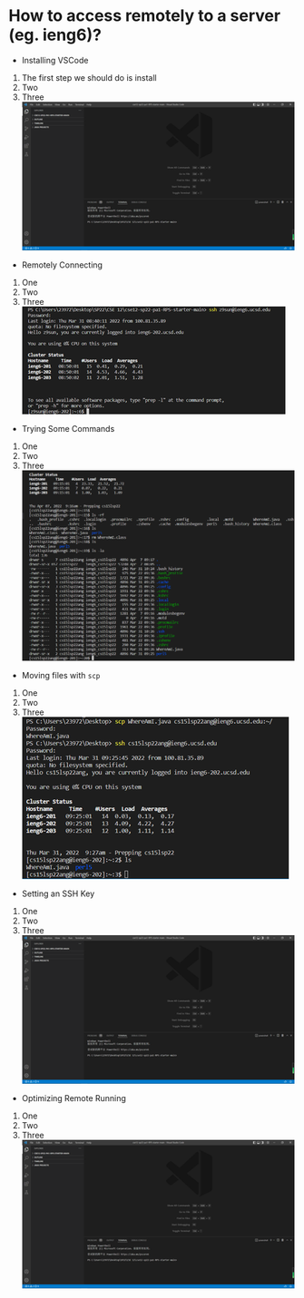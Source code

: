 # How to access remotely to a server (eg. ieng6)?

* Installing VSCode
1. The first step we should do is install 
2. Two
3. Three
![Image1](Picture1.png)

* Remotely Connecting
1. One
2. Two
3. Three
![Image2](Picture2.png)

* Trying Some Commands
1. One
2. Two
3. Three
![Image3](Picture3.jpg)

* Moving files with `scp`
1. One
2. Two
3. Three
![Image4](Picture4.png)

* Setting an SSH Key
1. One
2. Two
3. Three
![Image5](Picture1.png)

* Optimizing Remote Running
1. One
2. Two
3. Three
![Image6](Picture1.png)
